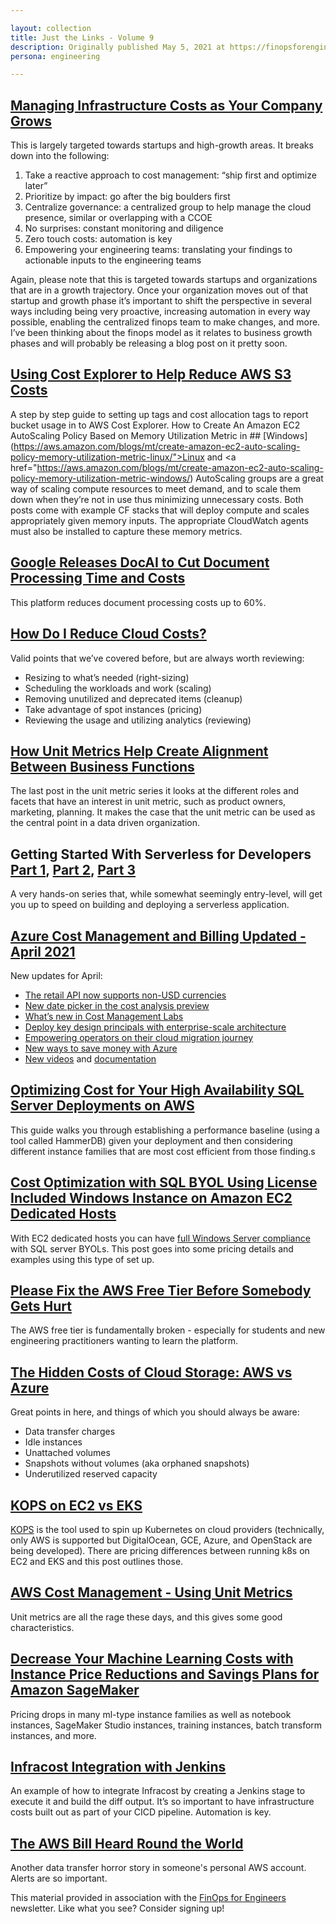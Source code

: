 ```yaml
---

layout: collection
title: Just the Links - Volume 9
description: Originally published May 5, 2021 at https://finopsforengineers.substack.com/p/just-the-links-volume-9
persona: engineering

---
```


## [Managing Infrastructure Costs as Your Company Grows](https://www.intercom.com/blog/managing-infrastructure-costs/)
This is largely targeted towards startups and high-growth areas. It breaks down into the following:

1. Take a reactive approach to cost management: “ship first and optimize later”
2. Prioritize by impact: go after the big boulders first
3. Centralize governance: a centralized group to help manage the cloud presence, similar or overlapping with a CCOE
4. No surprises: constant monitoring and diligence
5. Zero touch costs: automation is key
6. Empowering your engineering teams: translating your findings to actionable inputs to the engineering teams

Again, please note that this is targeted towards startups and organizations that are in a growth trajectory. Once your organization moves out of that startup and growth phase it’s important to shift the perspective in several ways including being very proactive, increasing automation in every way possible, enabling the centralized finops team to make changes, and more. I’ve been thinking about the finops model as it relates to business growth phases and will probably be releasing a blog post on it pretty soon.

## [Using Cost Explorer to Help Reduce AWS S3 Costs](https://aws.amazon.com/premiumsupport/knowledge-center/s3-reduce-costs/)
A step by step guide to setting up tags and cost allocation tags to report bucket usage in to AWS Cost Explorer.
How to Create An Amazon EC2 AutoScaling Policy Based on Memory Utilization Metric in ## [Windows](https://aws.amazon.com/blogs/mt/create-amazon-ec2-auto-scaling-policy-memory-utilization-metric-linux/">Linux</a> and <a href="https://aws.amazon.com/blogs/mt/create-amazon-ec2-auto-scaling-policy-memory-utilization-metric-windows/)
AutoScaling groups are a great way of scaling compute resources to meet demand, and to scale them down when they’re not in use thus minimizing unnecessary costs. Both posts come with example CF stacks that will deploy compute and scales appropriately given memory inputs. The appropriate CloudWatch agents must also be installed to capture these memory metrics.

## [Google Releases DocAI to Cut Document Processing Time and Costs](https://cloud.google.com/blog/products/ai-machine-learning/get-more-value-from-your-documents-with-docai-and-industry-solutions)
This platform reduces document processing costs up to 60%.

## [How Do I Reduce Cloud Costs?](https://evertise.net/how-do-i-reduce-cloud-costs/)
Valid points that we’ve covered before, but are always worth reviewing:

* Resizing to what’s needed (right-sizing)
* Scheduling the workloads and work (scaling)
* Removing unutilized and deprecated items (cleanup)
* Take advantage of spot instances (pricing)
* Reviewing the usage and utilizing analytics (reviewing)

## [How Unit Metrics Help Create Alignment Between Business Functions](https://aws.amazon.com/blogs/aws-cost-management/unit-metrics-help-create-alignment-between-business-functions/)
The last post in the unit metric series it looks at the different roles and facets that have an interest in unit metric, such as product owners, marketing, planning. It makes the case that the unit metric can be used as the central point in a data driven organization.

## Getting Started With Serverless for Developers [Part 1](https://aws.amazon.com/blogs/compute/getting-started-with-serverless-for-developers-part-1), [Part 2](https://aws.amazon.com/blogs/compute/getting-started-with-serverless-for-developers-part-2-the-business-logic), [Part 3](https://aws.amazon.com/blogs/compute/getting-started-with-serverless-for-developers-part-3-the-front-door/)
A very hands-on series that, while somewhat seemingly entry-level, will get you up to speed on building and deploying a serverless application. 

## [Azure Cost Management and Billing Updated - April 2021](https://azure.microsoft.com/en-us/blog/azure-cost-management-and-billing-updates-april-2021/)
New updates for April:

* [The retail API now supports non-USD currencies](https://azure.microsoft.com/en-us/blog/azure-cost-management-and-billing-updates-april-2021/#pricing)
* [New date picker in the cost analysis preview](https://azure.microsoft.com/en-us/blog/azure-cost-management-and-billing-updates-april-2021/#analysis)
* [What’s new in Cost Management Labs](https://azure.microsoft.com/en-us/blog/azure-cost-management-and-billing-updates-april-2021/#labs)
* [Deploy key design principals with enterprise-scale architecture](https://azure.microsoft.com/en-us/blog/azure-cost-management-and-billing-updates-april-2021/#caf)
* [Empowering operators on their cloud migration journey](https://azure.microsoft.com/en-us/blog/azure-cost-management-and-billing-updates-april-2021/#operators)
* [New ways to save money with Azure](https://azure.microsoft.com/en-us/blog/azure-cost-management-and-billing-updates-april-2021/#optimize)
* [New videos](https://azure.microsoft.com/en-us/blog/azure-cost-management-and-billing-updates-april-2021/#learn) and [documentation](https://azure.microsoft.com/en-us/blog/azure-cost-management-and-billing-updates-april-2021/#docs)

## [Optimizing Cost for Your High Availability SQL Server Deployments on AWS](https://aws.amazon.com/blogs/storage/optimizing-cost-for-your-high-availability-sql-server-deployments-on-aws/)
This guide walks you through establishing a performance baseline (using a tool called HammerDB) given your deployment and then considering different instance families that are most cost efficient from those finding.s

## [Cost Optimization with SQL BYOL Using License Included Windows Instance on Amazon EC2 Dedicated Hosts](https://aws.amazon.com/blogs/mt/cost-optimization-sql-byol-license-included-windows-instance-amazon-ec2-dedicated-hosts/)
With EC2 dedicated hosts you can have [full Windows Server compliance](https://aws.amazon.com/about-aws/whats-new/2020/04/announcing-ability-to-run-windows-server-license-included-instances-on-ec2-dedicated-hosts/) with SQL server BYOLs. This post goes into some pricing details and examples using this type of set up.

## [Please Fix the AWS Free Tier Before Somebody Gets Hurt](https://cloudirregular.substack.com/p/please-fix-the-aws-free-tier-before)
The AWS free tier is fundamentally broken - especially for students and new engineering practitioners wanting to learn the platform.

## [The Hidden Costs of Cloud Storage: AWS vs Azure](https://www.ryadel.com/en/cloud-storage-hidden-costs-aws-vs-azure/)
Great points in here, and things of which you should always be aware:

* Data transfer charges
* Idle instances
* Unattached volumes
* Snapshots without volumes (aka orphaned snapshots)
* Underutilized reserved capacity

## [KOPS on EC2 vs EKS](https://www.cloudysave.com/aws/kops-vs-eks-pricing-characteristics/)
[KOPS](https://kops.sigs.k8s.io/) is the tool used to spin up Kubernetes on cloud providers (technically, only AWS is supported but DigitalOcean, GCE, Azure, and OpenStack are being developed). There are pricing differences between running k8s on EC2 and EKS and this post outlines those.

## [AWS Cost Management - Using Unit Metrics](https://www.cloudysave.com/aws/aws-cost-management-using-unit-metrics/)
Unit metrics are all the rage these days, and this gives some good characteristics.

## [Decrease Your Machine Learning Costs with Instance Price Reductions and Savings Plans for Amazon SageMaker](https://aws.amazon.com/blogs/aws/slash-your-machine-learning-costs-with-instance-price-reductions-and-savings-plans-for-amazon-sagemaker/)
Pricing drops in many ml-type instance families as well as notebook instances, SageMaker Studio instances, training instances, batch transform instances, and more.

## [Infracost Integration with Jenkins](https://github.com/infracost/infracost-jenkins/)
An example of how to integrate Infracost by creating a Jenkins stage to execute it and build the diff output. It’s so important to have infrastructure costs built out as part of your CICD pipeline. Automation is key.

## [The AWS Bill Heard Round the World](https://chrisshort.net/the-aws-bill-heard-around-the-world/)
Another data transfer horror story in someone's personal AWS account. Alerts are so important.

This material provided in association with the [FinOps for Engineers](https://finopsforengineers.substack.com/p/just-the-links-volume-9) newsletter. Like what you see? Consider signing up!
